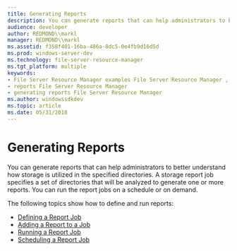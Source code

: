 ```yaml
---
title: Generating Reports
description: You can generate reports that can help administrators to better understand how storage is utilized in the specified directories.
audience: developer
author: REDMOND\\markl
manager: REDMOND\\markl
ms.assetid: f358f401-16ba-486a-8dc5-0e4fb9d16d5d
ms.prod: windows-server-dev
ms.technology: file-server-resource-manager
ms.tgt_platform: multiple
keywords:
- File Server Resource Manager examples File Server Resource Manager , generating reports
- reports File Server Resource Manager
- generating reports File Server Resource Manager
ms.author: windowssdkdev
ms.topic: article
ms.date: 05/31/2018
---
```


# Generating Reports

You can generate reports that can help administrators to better understand how storage is utilized in the specified directories. A storage report job specifies a set of directories that will be analyzed to generate one or more reports. You can run the report jobs on a schedule or on demand.

The following topics show how to define and run reports:

-   [Defining a Report Job](defining-a-report-job.md)
-   [Adding a Report to a Job](adding-a-report-to-a-job.md)
-   [Running a Report Job](running-a-report-job.md)
-   [Scheduling a Report Job](scheduling-a-report-job.md)

 

 




